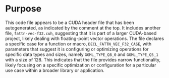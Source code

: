 # Purpose
This code file appears to be a CUDA header file that has been autogenerated, as indicated by the comment at the top. It includes another file, `fattn-vec-f32.cuh`, suggesting that it is part of a larger CUDA-based project, likely dealing with floating-point vector operations. The file declares a specific case for a function or macro, `DECL_FATTN_VEC_F32_CASE`, with parameters that suggest it is configuring or optimizing operations for specific data types and sizes, namely `GGML_TYPE_Q8_0` and `GGML_TYPE_Q5_1` with a size of 128. This indicates that the file provides narrow functionality, likely focusing on a specific optimization or configuration for a particular use case within a broader library or application.
